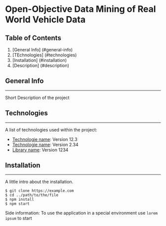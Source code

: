 # Open-Objective Data Mining of Real World Vehicle Data 
 
## Table of Contents 
1. [General Info] (#general-info) 
2. [TEchnologies] (#technologies)
3. [Installation] (#installation)
4. [Description] (#description)

## General Info 
***
Short Description of the project 

## Technologies 
***
A list of technologies used within the project:
* [Technologie name](https://example.com): Version 12.3 
* [Technologie name](https://example.com): Version 2.34
* [Library name](https://example.com): Version 1234

## Installation 
***
A little intro about the installation. 
```
$ git clone https://example.com
$ cd ../path/to/the/file
$ npm install
$ npm start
```
Side information: To use the application in a special environment use ```lorem ipsum``` to start

